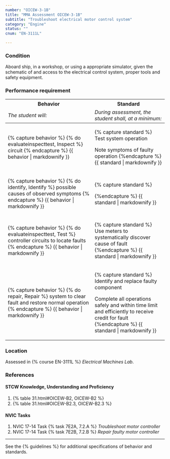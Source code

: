 ```yaml
---
number: "OICEW-3-1B"
title: "MMA Assessment OICEW-3-1B"
subtitle: "Troubleshoot electrical motor control system"
category: "Engine"
status: ""
cnum: "EN-3111L"

---
```

### Condition

Aboard ship, in a workshop, or using a appropriate simulator, given the schematic of and access to the electrical control system, proper tools and safety equipment.

### Performance requirement 

<table width='100%' class='Guidelines'>
 <thead>
 <tr>
     <th class='thirty'>Behavior</th>
     <th class='seventy'>Standard</th>
 </tr>
 <tr>
     <td><em>The student will:</em></td>
     <td><em>During assessment, the student shall, at a minimum:</em></td>
 </tr>
 </thead>
 <tbody>
 

<tr><td>

{% capture behavior %}
{% do evaluateinspecttest, Inspect %} circuit
{% endcapture %}
{{ behavior | markdownify }}

</td><td>

{% capture standard %}
Test system operation

Note symptoms of faulty operation
{%endcapture %}
{{ standard | markdownify }}

</td></tr>



<tr><td>

{% capture behavior %}
{% do identify, Identify %} possible causes of observed symptoms
{% endcapture %}
{{ behavior | markdownify }}

</td><td>

{% capture standard %}

{%endcapture %}
{{ standard | markdownify }}

</td></tr>



<tr><td>

{% capture behavior %}
{% do evaluateinspecttest, Test %} controller circuits to locate faults
{% endcapture %}
{{ behavior | markdownify }}

</td><td>

{% capture standard %}
Use meters to systematically discover cause of fault
{%endcapture %}
{{ standard | markdownify }}

</td></tr>



<tr><td>

{% capture behavior %}
{% do repair, Repair %} system to clear fault and restore normal operation
{% endcapture %}
{{ behavior | markdownify }}

</td><td>

{% capture standard %}
Identify and replace faulty component

Complete all operations safely and within time limit and efficiently to receive credit for fault
{%endcapture %}
{{ standard | markdownify }}

</td></tr>



 </tbody>
 </table>

### Location

Assessed in  {% course  EN-3111L %}  *Electrical Machines Lab*.

### References

#### STCW Knowledge, Understanding and Proficiency


1. {% table 31.html#OICEW-B2, OICEW-B2 %}
1. {% table 31.html#OICEW-B2.3, OICEW-B2.3 %}


#### NVIC Tasks


1. NVIC 17-14 Task {% task 7E2A, 7.2.A %} *Troubleshoot motor controller*
1. NVIC 17-14 Task {% task 7E2B, 7.2.B %} *Repair faulty motor controller*



***



See the {% guidelines %} for additional specifications of behavior and standards.